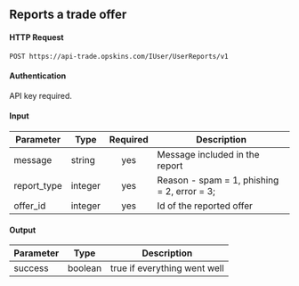 ## Reports a trade offer

#### HTTP Request

`POST https://api-trade.opskins.com/IUser/UserReports/v1`

#### Authentication

API key required.

#### Input

Parameter   | Type    | Required   | Description
---------   | -----   | :--------: | -----------
message     | string  | yes        | Message included in the report
report_type | integer | yes        | Reason - spam = 1, phishing = 2, error = 3;
offer_id    | integer | yes        | Id of the reported offer

#### Output

Parameter | Type    | Description
--------- | -----   | --------
success   | boolean | true if everything went well
